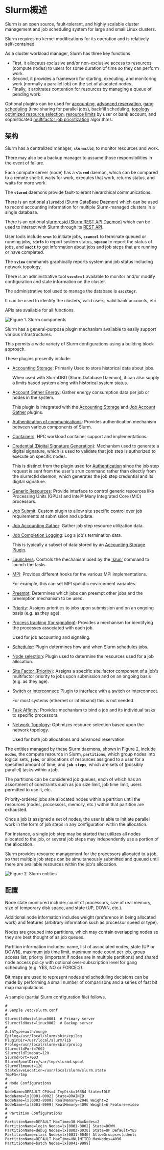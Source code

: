# Slurm概述

Slurm is an open source, fault-tolerant, and highly scalable cluster management and job scheduling system for large and small Linux clusters.

Slurm requires no kernel modifications for its operation and is relatively self-contained.

As a cluster workload manager, Slurm has three key functions.

+ First, it allocates exclusive and/or non-exclusive access to resources (compute nodes) to users for some duration of time so they can perform work.
+ Second, it provides a framework for starting, executing, and monitoring work (normally a parallel job) on the set of allocated nodes.
+ Finally, it arbitrates contention for resources by managing a queue of pending work.

Optional plugins can be used for [accounting](https://slurm.schedmd.com/accounting.html), [advanced reservation](https://slurm.schedmd.com/reservations.html), [gang scheduling](https://slurm.schedmd.com/gang_scheduling.html) (time sharing for parallel jobs), backfill scheduling, [topology optimized resource selection](https://slurm.schedmd.com/topology.html), [resource limits](https://slurm.schedmd.com/resource_limits.html) by user or bank account, and sophisticated [multifactor job prioritization](https://slurm.schedmd.com/priority_multifactor.html) algorithms.

## 架构

Slurm has a centralized manager, **`slurmctld`**, to monitor resources and work.

There may also be a backup manager to assume those responsibilities in the event of failure.

Each compute server (node) has a **`slurmd`** daemon, which can be compared to a remote shell: it waits for work, executes that work, returns status, and waits for more work.

The **`slurmd`** daemons provide fault-tolerant hierarchical communications.

There is an optional **`slurmdbd`** (Slurm DataBase Daemon) which can be used to record accounting information for multiple Slurm-managed clusters in a single database.

There is an optional [slurmrestd (Slurm REST API Daemon)](https://slurm.schedmd.com/rest.html) which can be used to interact with Slurm through its [REST API](https://en.wikipedia.org/wiki/Representational_state_transfer).

User tools include **`srun`** to initiate jobs, **`scancel`** to terminate queued or running jobs, **`sinfo`** to report system status, **`squeue`** to report the status of jobs, and **`sacct`** to get information about jobs and job steps that are running or have completed.

The **`sview`** commands graphically reports system and job status including network topology.

There is an administrative tool **`scontrol`** available to monitor and/or modify configuration and state information on the cluster.

The administrative tool used to manage the database is **`sacctmgr`**.

It can be used to identify the clusters, valid users, valid bank accounts, etc.

APIs are available for all functions.

![Figure 1. Slurm components](image/0101.slurm-overview.gif)

Slurm has a general-purpose plugin mechanism available to easily support various infrastructures.

This permits a wide variety of Slurm configurations using a building block approach.

These plugins presently include:

+ [Accounting Storage](https://slurm.schedmd.com/accounting_storageplugins.html): Primarily Used to store historical data about jobs.

  When used with SlurmDBD (Slurm Database Daemon), it can also supply a limits based system along with historical system status.

+ [Account Gather Energy](https://slurm.schedmd.com/acct_gather_energy_plugins.html): Gather energy consumption data per job or nodes in the system.

  This plugin is integrated with the [Accounting Storage](https://slurm.schedmd.com/accounting_storageplugins.html) and [Job Account Gather](https://slurm.schedmd.com/jobacct_gatherplugins.html) plugins.

+ [Authentication of communications](https://slurm.schedmd.com/authplugins.html): Provides authentication mechanism between various components of Slurm.

+ [Containers](https://slurm.schedmd.com/containers.html): HPC workload container support and implementations.

+ [Credential (Digital Signature Generation)](https://slurm.schedmd.com/cred_plugins.html): Mechanism used to generate a digital signature, which is used to validate that job step is authorized to execute on specific nodes.

  This is distinct from the plugin used for [Authentication](https://slurm.schedmd.com/authplugins.html) since the job step request is sent from the user's srun command rather than directly from the slurmctld daemon, which generates the job step credential and its digital signature.

+ [Generic Resources](https://slurm.schedmd.com/gres.html): Provide interface to control generic resources like Processing Units (GPUs) and Intel® Many Integrated Core (MIC) processors.

+ [Job Submit](https://slurm.schedmd.com/job_submit_plugins.html): Custom plugin to allow site specific control over job requirements at submission and update.

+ [Job Accounting Gather](https://slurm.schedmd.com/jobacct_gatherplugins.html): Gather job step resource utilization data.

+ [Job Completion Logging](https://slurm.schedmd.com/jobcompplugins.html): Log a job's termination data.

  This is typically a subset of data stored by an [Accounting Storage Plugin](https://slurm.schedmd.com/accounting_storageplugins.html).

+ [Launchers](https://slurm.schedmd.com/launch_plugins.html): Controls the mechanism used by the ['srun'](https://slurm.schedmd.com/srun.html) command to launch the tasks.

+ [MPI](https://slurm.schedmd.com/mpiplugins.html): Provides different hooks for the various MPI implementations.

  For example, this can set MPI specific environment variables.

+ [Preempt](https://slurm.schedmd.com/preempt.html): Determines which jobs can preempt other jobs and the preemption mechanism to be used.

+ [Priority](https://slurm.schedmd.com/priority_plugins.html): Assigns priorities to jobs upon submission and on an ongoing basis (e.g. as they age).

+ [Process tracking (for signaling)](https://slurm.schedmd.com/proctrack_plugins.html): Provides a mechanism for identifying the processes associated with each job.

  Used for job accounting and signaling.

+ [Scheduler](https://slurm.schedmd.com/schedplugins.html): Plugin determines how and when Slurm schedules jobs.

+ [Node selection](https://slurm.schedmd.com/selectplugins.html): Plugin used to determine the resources used for a job allocation.

+ [Site Factor (Priority)](https://slurm.schedmd.com/site_factor.html): Assigns a specific site_factor component of a job's multifactor priority to jobs upon submission and on an ongoing basis (e.g. as they age).

+ [Switch or interconnect](https://slurm.schedmd.com/switchplugins.html): Plugin to interface with a switch or interconnect.

  For most systems (ethernet or infiniband) this is not needed.

+ [Task Affinity](https://slurm.schedmd.com/taskplugins.html): Provides mechanism to bind a job and its individual tasks to specific processors.

+ [Network Topology](https://slurm.schedmd.com/topology_plugin.html): Optimizes resource selection based upon the network topology.

  Used for both job allocations and advanced reservation.

The entities managed by these Slurm daemons, shown in Figure 2, include **`nodes`**, the compute resource in Slurm, **`partitions`**, which group nodes into logical sets, **`jobs`**, or allocations of resources assigned to a user for a specified amount of time, and **`job steps`**, which are sets of (possibly parallel) tasks within a job.

The partitions can be considered job queues, each of which has an assortment of constraints such as job size limit, job time limit, users permitted to use it, etc.

Priority-ordered jobs are allocated nodes within a partition until the resources (nodes, processors, memory, etc.) within that partition are exhausted.

Once a job is assigned a set of nodes, the user is able to initiate parallel work in the form of job steps in any configuration within the allocation.

For instance, a single job step may be started that utilizes all nodes allocated to the job, or several job steps may independently use a portion of the allocation.

Slurm provides resource management for the processors allocated to a job, so that multiple job steps can be simultaneously submitted and queued until there are available resources within the job's allocation.

![Figure 2. Slurm entities](image/0102.slurm-overview.gif)

## 配置

Node state monitored include: count of processors, size of real memory, size of temporary disk space, and state (UP, DOWN, etc.).

Additional node information includes weight (preference in being allocated work) and features (arbitrary information such as processor speed or type).

Nodes are grouped into partitions, which may contain overlapping nodes so they are best thought of as job queues.

Partition information includes: name, list of associated nodes, state (UP or DOWN), maximum job time limit, maximum node count per job, group access list, priority (important if nodes are in multiple partitions) and shared node access policy with optional over-subscription level for gang scheduling (e.g. YES, NO or FORCE:2).

Bit maps are used to represent nodes and scheduling decisions can be made by performing a small number of comparisons and a series of fast bit map manipulations.

A sample (partial Slurm configuration file) follows.

```shell
#
# Sample /etc/slurm.conf
#
SlurmctldHost=linux0001  # Primary server
SlurmctldHost=linux0002  # Backup server
#
AuthType=auth/munge
Epilog=/usr/local/slurm/sbin/epilog
PluginDir=/usr/local/slurm/lib
Prolog=/usr/local/slurm/sbin/prolog
SlurmctldPort=7002
SlurmctldTimeout=120
SlurmdPort=7003
SlurmdSpoolDir=/var/tmp/slurmd.spool
SlurmdTimeout=120
StateSaveLocation=/usr/local/slurm/slurm.state
TmpFS=/tmp
#
# Node Configurations
#
NodeName=DEFAULT CPUs=4 TmpDisk=16384 State=IDLE
NodeName=lx[0001-0002] State=DRAINED
NodeName=lx[0003-8000] RealMemory=2048 Weight=2
NodeName=lx[8001-9999] RealMemory=4096 Weight=6 Feature=video
#
# Partition Configurations
#
PartitionName=DEFAULT MaxTime=30 MaxNodes=2
PartitionName=login Nodes=lx[0001-0002] State=DOWN
PartitionName=debug Nodes=lx[0003-0030] State=UP Default=YES
PartitionName=class Nodes=lx[0031-0040] AllowGroups=students
PartitionName=DEFAULT MaxTime=UNLIMITED MaxNodes=4096
PartitionName=batch Nodes=lx[0041-9999]
```




